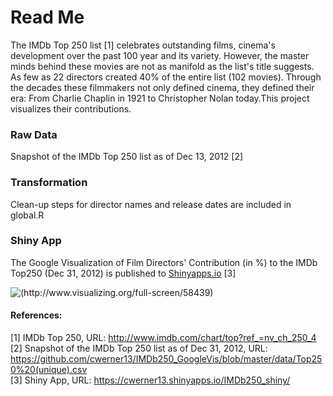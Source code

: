 Read Me
========================================================
The IMDb Top 250 list [1] celebrates outstanding films, cinema's development over the past 100 year and its variety. However, the master minds behind these movies are not as manifold as the list's title suggests. As few as 22 directors created 40% of the entire list (102 movies). Through the decades these filmmakers not only defined cinema, they defined their era: From Charlie Chaplin in 1921 to Christopher Nolan today.This project visualizes their contributions.  

### Raw Data
Snapshot of the IMDb Top 250 list as of Dec 13, 2012 [2]

### Transformation
Clean-up steps for director names and release dates are included in global.R

### Shiny App
The Google Visualization of Film Directors' Contribution (in %) to the IMDb Top250 (Dec 31, 2012) is published to [Shinyapps.io](https://cwerner13.shinyapps.io/IMDb250_shiny/) [3]

![(http://www.visualizing.org/full-screen/58439)](http://www.visualizing.org/sites/default/files/imagecache/thumbnail_medium/images/2013-07-15_imdb250_3.png)

#### References:
[1] IMDb Top 250, URL: http://www.imdb.com/chart/top?ref_=nv_ch_250_4  
[2] Snapshot of the IMDb Top 250 list as of Dec 31, 2012, URL: https://github.com/cwerner13/IMDb250_GoogleVis/blob/master/data/Top250%20(unique).csv  
[3] Shiny App, URL: https://cwerner13.shinyapps.io/IMDb250_shiny/ 


